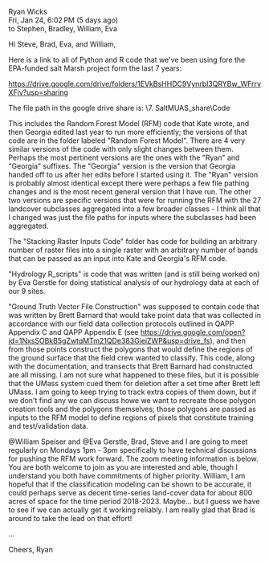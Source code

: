 Ryan Wicks  
Fri, Jan 24, 6:02 PM (5 days ago)  
to Stephen, Bradley, William, Eva

Hi Steve, Brad, Eva, and William,

   Here is a link to all of Python and R code that we've been using fore the EPA-funded salt Marsh project form the last 7 years:

https://drive.google.com/drive/folders/1EVkBsHHDC9Vynrbl3QRYBw_WFrrvXFjv?usp=sharing

The file path in the google drive share is: \7. SaltMUAS_share\Code

This includes the Random Forest Model (RFM) code that Kate wrote, and then Georgia edited last year to run more efficiently; the versions of that code are in the folder labeled "Random Forest Model". There are 4 very similar versions of the code with only slight changes between them. Perhaps the most pertinent versions are the ones with the "Ryan" and "Georgia" suffixes. The "Georgia" version is the version that Georgia handed off to us after her edits before I started using it. The "Ryan" version is probably almost identical except there were perhaps a few file pathing changes and is the most recent general version that I have run. The other two versions are specific versions that were for running the RFM with the 27 landcover subclasses aggregated into a few broader classes - I think all that I changed was just the file paths for inputs where the subclasses had been aggregated.

The "Stacking Raster Inputs Code" folder has code for building an arbitrary number of raster files into a single raster with an arbitrary number of bands that can be passed as an input into Kate and Georgia's RFM code.

"Hydrology R_scripts" is code that was written (and is still being worked on) by Eva Gerstle for doing statistical analysis of our hydrology data at each of our 9 sites.

"Ground Truth Vector File Construction" was supposed to contain code that was written by Brett Barnard that would take point data that was collected in accordance with our field data collection protocols outlined in QAPP Appendix C and QAPP Appendix E (see https://drive.google.com/open?id=1NxsSOBkB5gZwtqMTm21QDe383GieiZWP&usp=drive_fs), and then from those points construct the polygons that would define the regions of the ground surface that the field crew wanted to classify. This code, along with the documentation, and transects that Brett Barnard had constructed are all missing. I am not sure what happened to these files, but it is possible that the UMass system cued them for deletion after a set time after Brett left UMass. I am going to keep trying to track extra copies of them down, but if we don't find any we can discuss howe we want to recreate those polygon creation tools and the polygons themselves; those polygons are passed as inputs to the RFM model to define regions of pixels that constitute training and test/validation data.

@William Speiser and @Eva Gerstle, Brad, Steve and I are going to meet regularly on Mondays 1pm - 3pm specifically to have technical discussions for pushing the RFM work forward. The zoom meeting information is below. You are both welcome to join as you are interested and able, though I understand you both have commitments of higher priority. William, I am hopeful that if the classification modeling can be shown to be accurate, it could perhaps serve as decent time-series land-cover data for about 800 acres of space for the time period 2018-2023. Maybe... but I guess we have to see if we can actually get it working reliably. I am really glad that Brad is around to take the lead on that effort!

...

Cheers,
Ryan

